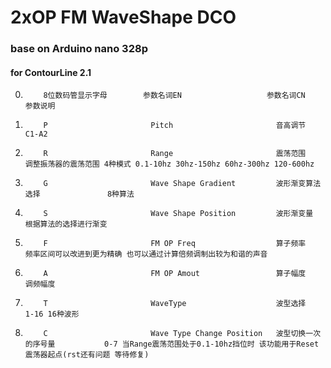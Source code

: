 # 2xOP FM WaveShape DCO 
### base on Arduino nano 328p
#### for ContourLine 2.1

 0.         8位数码管显示字母        参数名词EN                   参数名词CN                    参数说明
 1.         P                       Pitch                       音高调节                      C1-A2
 2.         R                       Range                       震荡范围                      调整振荡器的震荡范围 4种模式 0.1-10hz 30hz-150hz 60hz-300hz 120-600hz
 3.         G                       Wave Shape Gradient         波形渐变算法选择               8种算法
 4.         S                       Wave Shape Position         波形渐变量                    根据算法的选择进行渐变
 5.         F                       FM OP Freq                  算子频率                      频率区间可以改进到更为精确 也可以通过计算倍频调制出较为和谐的声音
 6.         A                       FM OP Amout                 算子幅度                      调频幅度
 7.         T                       WaveType                    波型选择                      1-16 16种波形
 8.         C                       Wave Type Change Position   波型切换一次的序号量           0-7 当Range震荡范围处于0.1-10hz挡位时 该功能用于Reset震荡器起点(rst还有问题 等待修复)